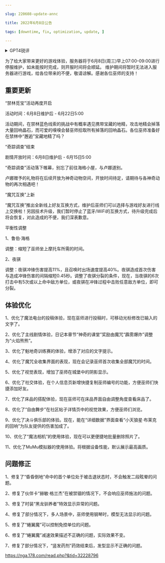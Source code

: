 ```yaml
---

slug: 220608-update-annc

title: 2022年6月8日公告

tags: [downtime, fix, optimization, update, ]

---
```


<details>

<summary>GPT4锐评</summary>



</details>

<!--truncate-->


为了给大家带来更好的游戏体验，服务器将于6月8日(周三)早上07:00-09:00进行停服维护，如未能按时完成，则开服时间将会顺延。 维护期间将暂时无法进入服务器进行游戏，给各位带来的不便，敬请谅解。感谢各位巫师的支持！

## 重要更新
“禁林觅宝”活动再度开启

活动时间：6月8日维护后 - 6月22日5:00

活动期间，在禁林蓝色线索的挑战中有概率遇见携带宝藏的地精，攻击地精会掉落大量回响晶石，而可爱的嗅嗅会替巫师拾取所有掉落的回响晶石。各位巫师准备好在禁林中“邂逅”宝藏地精了吗？

“奇踪调查”结束

剧情开放时间：6月8日维护后 - 6月15日5:00

“奇踪调查”活动落下帷幕，别忘了前往海格小屋，与卢娜道别。

卢娜赠予的礼物将在后续开放为神奇动物空间，开放时间待定，请期待与各神奇动物的再次相遇吧！

“魔咒互换”上新

“魔咒互换”推出全新线上好友互换方式，维护后巫师们可以选择与游戏好友进行线上交换啦！另因技术升级，我们暂时停止了蓝牙/WiFi的互换方式，待升级完成后将会恢复，对此造成的不便，我们深表歉意。

<span id='adjustment'>平衡性调整</span>

1、鲁伯·海格

调整：缩短了巫师坐上摩托车所需的时间。

2、夜骐

调整：夜骐冲锋伤害提高11%，且召唤时出场速度提高40%。夜骐造成首次伤害与造成冲锋伤害的间隔缩短0.45秒。调整了夜骐分裂的条件，现在，当夜骐的6次打击中有5次或以上命中敌方单位，或夜骐在冲锋过程中击败任意敌方单位，即可分裂。

## <span id='optimization'>体验优化</span>
1、优化了魔法电台的投稿体验，现在巫师进行投稿时，可移动光标修改已输入的文字了。

2、优化了主线剧情体验，日记本章节“神奇的课堂”奖励由魔咒“霹雳爆炸”调整为“火焰熊熊”。

3、优化了魁地奇训练赛的体验，增添了对应的文字提示。

4、优化了魔咒全收集界面的表现，现在会记录巫师首次收集全部魔咒的时间。

5、优化了视觉表现，增加了巫师在城堡中的阴影显示。

6、优化了社交体验，在个人信息页新增快捷复制巫师编号的功能，方便巫师们快捷添加好友。

7、优化了床品的搭配体验，现在巫师可在床品界面自由调整角度查看床品了。

8、优化了“自由舞步”在社区帖子详情页中的视觉效果，方便巫师们浏览。

9、优化了决斗俱乐部的体验。现在，能在“详细数据”界面查看“小天狼星·布莱克的回响”为队友提供的伤害加成了。

10、优化了“魔法相机”的使用体验，现在可以更便捷地批量删除照片了。

11、优化了MuMu模拟器的使用体验。将根据设备性能，默认展示最高画质。

## <span id='fix'>问题修正</span>
1、修复了“昏昏倒地”命中的首个单位处于被击退状态时，不会触发二段眩晕的问题。

2、修复了伙伴卡“赫敏·格兰杰”在被禁锢的情况下，不会响应巫师施法的问题。

3、修复了时装“黑龙驯养者”特效显示异常的问题。

4、修复了部分情况下，多人场景中，巫师使用钢琴时，模型无法显示的问题。

5、修复了“蜷翼魔”可以控制免控单位的问题。

6、修复了“蜷翼魔”减速效果描述不正确的问题，实际效果不变。

7、修复了部分情况下，“竖发药剂”药效结束后，发型显示不正确的问题。

https://nga.178.com/read.php?&tid=32228796